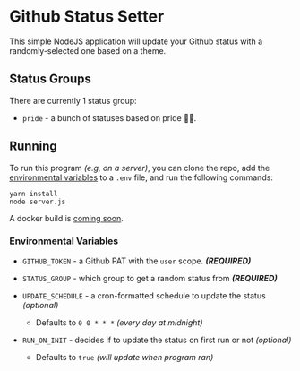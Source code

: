 # Github Status Setter
This simple NodeJS application will update your Github status with a randomly-selected one based on a theme.

## Status Groups
There are currently 1 status group:

- `pride` - a bunch of statuses based on pride :rainbow_flag:.

## Running
To run this program *(e.g, on a server)*, you can clone the repo, add the [environmental variables](#environmental-variables) to a `.env` file, and run the following commands:
```
yarn install
node server.js
```

A docker build is [coming soon](https://github.com/jamie6king/githubStatusSetter/issues/1).

### Environmental Variables
- `GITHUB_TOKEN` - a Github PAT with the `user` scope. ***(REQUIRED)***
- `STATUS_GROUP` - which group to get a random status from ***(REQUIRED)***

- `UPDATE_SCHEDULE` - a cron-formatted schedule to update the status *(optional)*
    - Defaults to `0 0 * * *` *(every day at midnight)*
- `RUN_ON_INIT` - decides if to update the status on first run or not *(optional)*
    - Defaults to `true` *(will update when program ran)*